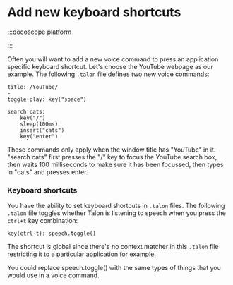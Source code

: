 # Add new keyboard shortcuts

:::docoscope platform

:::

Often you will want to add a new voice command to press an application specific keyboard shortcut. Let's choose the YouTube webpage as our example. The following `.talon` file defines two new voice commands:

```talon
title: /YouTube/
-
toggle play: key("space")

search cats:
    key("/")
    sleep(100ms)
    insert("cats")
    key("enter")
```

These commands only apply when the window title has "YouTube" in it. "search cats" first presses the "/" key to focus the YouTube search box, then waits 100 milliseconds to make sure it has been focussed, then types in "cats" and presses enter.

### Keyboard shortcuts

You have the ability to set keyboard shortcuts in `.talon` files. The following `.talon` file toggles whether Talon is listening to speech when you press the `ctrl+t` key combination:

```
key(ctrl-t): speech.toggle()
```

The shortcut is global since there's no context matcher in this `.talon` file restricting it to a particular application for example.

You could replace speech.toggle() with the same types of things that you would use in a voice command.
